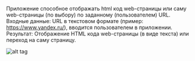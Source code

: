 Приложение способное отображать html код web-страницы или саму web-страницы (по выбору) по заданному (пользователем) URL. Входные данные: URL в текстовом формате (пример: https://www.yandex.ru/), вводится пользователем в приложении. Результат: Отображение HTML кода web-страницы (в виде текста) или переход на саму страницу.

![alt tag](https://raw.githubusercontent.com/Klem2303/WebTesting/master/%D0%B5%D1%83%D1%8B%D0%B5.gif)

